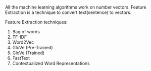 All the machine learning algorithms work on number vectors. Feature Extraction is a technique to convert text(sentence) to vectors.

Feature Extraction techniques:
1. Bag of words
2. TF-IDF
3. Word2Vec
4. GloVe (Pre-Trained)
5. GloVe (Trained)
6. FastText
7. Contextualized Word Representations